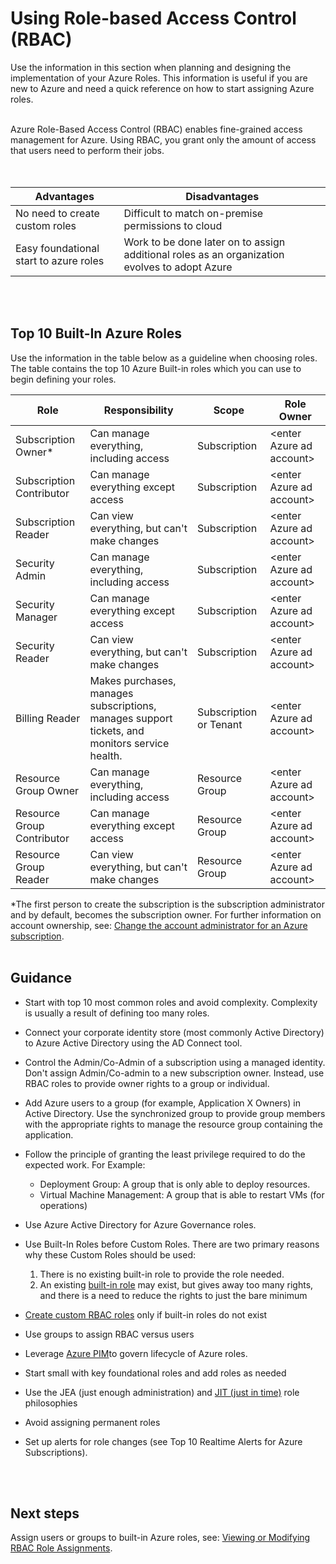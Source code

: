 # Using Role-based Access Control (RBAC) 
Use the information in this section when planning and designing the implementation of your Azure Roles. This information is useful if you are new to Azure and need a quick reference on how to start assigning Azure roles.
<br />
<br />

Azure Role-Based Access Control (RBAC) enables fine-grained access management for Azure. Using RBAC, you grant only the 
amount of access that users need to perform their jobs.  
<br />
<br />

| Advantages | Disadvantages|
| ------------- | -----------|
|No need to create custom roles | Difficult to match on-premise permissions to cloud|
|Easy foundational start to azure roles | Work to be done later on to assign additional roles as an organization evolves to adopt Azure 

<br />
<br />

## Top 10 Built-In Azure Roles 
Use the information in the table below as a guideline when choosing roles. The table contains the top 10 Azure Built-in 
roles which you can use to begin defining your roles. 

   | __Role__ | __Responsibility__ |__Scope__ |__Role Owner__ |
   |------------------------------|----------------------------|----------------------------|----------------------------|
   | Subscription Owner*   | Can manage everything, including access    | Subscription   | \<enter Azure ad account\>   | 
   | Subscription Contributor    | Can manage everything except access  |  Subscription    | \<enter Azure ad account\>   | 
   | Subscription Reader | Can view everything, but can't make changes   |  Subscription  | \<enter Azure ad account\>   | 
   | Security Admin    | Can manage everything, including access  | Subscription  |  \<enter Azure ad account\>   |  
   | Security Manager   | Can manage everything except access  |  Subscription   | \<enter Azure ad account\>   | 
   | Security Reader   | Can view everything, but can't make changes  |  Subscription   | \<enter Azure ad account\>   | 
   | Billing Reader   | Makes purchases, manages subscriptions, manages support tickets, and monitors service health.  |  Subscription or Tenant  | \<enter Azure ad account\> | 
   | Resource Group Owner    | Can manage everything, including access   |  Resource Group   | \<enter Azure ad account\>  | 
   | Resource Group Contributor  | Can manage everything except access |  Resource Group   | \<enter Azure ad account\>   | 
   | Resource Group Reader    | Can view everything, but can't make changes  |  Resource Group  | \<enter Azure ad account\>   | 

\*The first person to create the subscription is the subscription administrator and by default, becomes the subscription owner. For further information on account ownership, see: [Change the account administrator for an Azure subscription](https://docs.microsoft.com/en-us/azure/billing/billing-add-change-azure-subscription-administrator#limits). 
<br />
<br />

## Guidance
- Start with top 10 most common roles and avoid complexity. Complexity is usually a result of defining too many roles. 

- Connect your corporate identity store (most commonly Active Directory) to Azure Active Directory using the AD Connect tool. 
- Control the Admin/Co-Admin of a subscription using a managed identity. Don't assign Admin/Co-admin to a new subscription 
owner. Instead, use RBAC roles to provide owner rights to a group or individual. 
- Add Azure users to a group (for example, Application X Owners) in Active Directory. Use the synchronized group to provide 
group members with the appropriate rights to manage the resource group containing the application. 
- Follow the principle of granting the least privilege required to do the expected work. For Example:
   - Deployment Group: A group that is only able to deploy resources. 
   - Virtual Machine Management: A group that is able to restart VMs (for operations) 
- Use Azure Active Directory for Azure Governance roles. 
- Use Built-In Roles before Custom Roles. There are two primary reasons why these Custom Roles should be used: 
   1. There is no existing built-in role to provide the role needed. 
   2. An existing [built-in role](https://docs.microsoft.com/en-us/azure/role-based-access-control/built-in-roles) may exist, but gives away too many rights, and there is a need to reduce the rights to just the 
bare minimum 
- [Create custom RBAC roles](https://docs.microsoft.com/en-us/azure/role-based-access-control/custom-roles) only if built-in roles do not exist 
- Use groups to assign RBAC versus users 
- Leverage [Azure PIM](https://docs.microsoft.com/en-us/azure/active-directory/active-directory-privileged-identity-management-how-to-add-role-to-user?toc=%2fazure%2factive-directory%2fprivileged-identity-management%2ftoc.json)to govern lifecycle of Azure roles. 
- Start small with key foundational roles and add roles as needed 
- Use the JEA (just enough administration) and [JIT (just in time)](https://docs.microsoft.com/en-us/azure/security-center/security-center-just-in-time#using-just-in-time-access) role philosophies 
- Avoid assigning permanent roles 
- Set up alerts for role changes (see Top 10 Realtime Alerts for Azure Subscriptions).  
<br />
<br />

## Next steps 
Assign users or groups to built-in Azure roles, see:  [Viewing or Modifying RBAC Role Assignments](https://github.com/alvarovitta/Enrollment-and-Subscription/blob/master/6.1-Viewing-or-Modifying-RBAC-Role-Assignments.md). 

